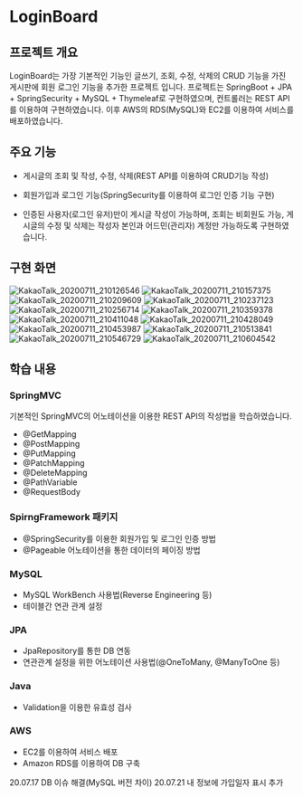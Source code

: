 # LoginBoard

## 프로젝트 개요
LoginBoard는 가장 기본적인 기능인 글쓰기, 조회, 수정, 삭제의 CRUD 기능을 가진 게시판에 회원 로그인 기능을 추가한 프로젝트 입니다.
프로젝트는 SpringBoot + JPA + SpringSecurity + MySQL + Thymeleaf로 구현하였으며, 컨트롤러는 REST API를 이용하여 구현하였습니다.
이후 AWS의 RDS(MySQL)와 EC2를 이용하여 서비스를 배포하였습니다.

## 주요 기능
- 게시글의 조회 및 작성, 수정, 삭제(REST API를 이용하여 CRUD기능 작성)

- 회원가입과 로그인 기능(SpringSecurity를 이용하여 로그인 인증 기능 구현)

- 인증된 사용자(로그인 유저)만이 게시글 작성이 가능하며, 조회는 비회원도 가능, 게시글의 수정 및 삭제는 작성자 본인과 어드민(관리자) 계정만 가능하도록 구현하였습니다.


## 구현 화면
![KakaoTalk_20200711_210126546](https://user-images.githubusercontent.com/51356655/87224340-8245be00-c3bf-11ea-8985-443ba8589c11.png)
![KakaoTalk_20200711_210157375](https://user-images.githubusercontent.com/51356655/87224343-82de5480-c3bf-11ea-922d-1b078f2f5d7d.png)
![KakaoTalk_20200711_210209609](https://user-images.githubusercontent.com/51356655/87224344-8376eb00-c3bf-11ea-856b-59db4cd2fd97.png)
![KakaoTalk_20200711_210237123](https://user-images.githubusercontent.com/51356655/87224346-840f8180-c3bf-11ea-9703-c40d6cd300a8.png)
![KakaoTalk_20200711_210256714](https://user-images.githubusercontent.com/51356655/87224348-840f8180-c3bf-11ea-9b23-cc0b61fbcb69.png)
![KakaoTalk_20200711_210359378](https://user-images.githubusercontent.com/51356655/87224349-84a81800-c3bf-11ea-94e8-51495b020f1f.png)
![KakaoTalk_20200711_210411048](https://user-images.githubusercontent.com/51356655/87224350-84a81800-c3bf-11ea-85e3-5d5d6f1da002.png)
![KakaoTalk_20200711_210428049](https://user-images.githubusercontent.com/51356655/87224352-8540ae80-c3bf-11ea-8325-1c49ef8d9c24.png)
![KakaoTalk_20200711_210453987](https://user-images.githubusercontent.com/51356655/87224353-8540ae80-c3bf-11ea-881d-2e56a9ea123d.png)
![KakaoTalk_20200711_210513841](https://user-images.githubusercontent.com/51356655/87224354-85d94500-c3bf-11ea-99eb-26afaeaf6d3a.png)
![KakaoTalk_20200711_210546729](https://user-images.githubusercontent.com/51356655/87224355-85d94500-c3bf-11ea-8e76-cd16e39d0128.png)
![KakaoTalk_20200711_210604542](https://user-images.githubusercontent.com/51356655/87224356-8671db80-c3bf-11ea-8f66-ef1f0af05865.png)

## 학습 내용
### SpringMVC
기본적인 SpringMVC의 어노테이션을 이용한 REST API의 작성법을 학습하였습니다.
- @GetMapping
- @PostMapping
- @PutMapping
- @PatchMapping
- @DeleteMapping
- @PathVariable
- @RequestBody 

### SpirngFramework 패키지
- @SpringSecurity를 이용한 회원가입 및 로그인 인증 방법
- @Pageable 어노테이션을 통한 데이터의 페이징 방법

### MySQL
- MySQL WorkBench 사용법(Reverse Engineering 등)
- 테이블간 연관 관계 설정

### JPA
- JpaRepository를 통한 DB 연동
- 연관관계 설정을 위한 어노테이션 사용법(@OneToMany, @ManyToOne 등)

### Java
- Validation을 이용한 유효성 검사

### AWS
- EC2를 이용하여 서비스 배포
- Amazon RDS를 이용하여 DB 구축


20.07.17 DB 이슈 해결(MySQL 버전 차이)
20.07.21 내 정보에 가입일자 표시 추가
